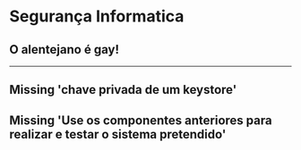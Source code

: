 # Segurança Informatica

## O alentejano é gay!

----

## Missing 'chave privada de um keystore'
## Missing 'Use os componentes anteriores para realizar e testar o sistema pretendido'